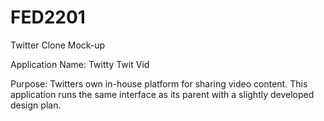 # FED2201
Twitter Clone Mock-up

Application Name:
Twitty Twit Vid

Purpose: 
Twitters own in-house platform for sharing video content.
This application runs the same interface as its parent with a slightly developed design plan.
